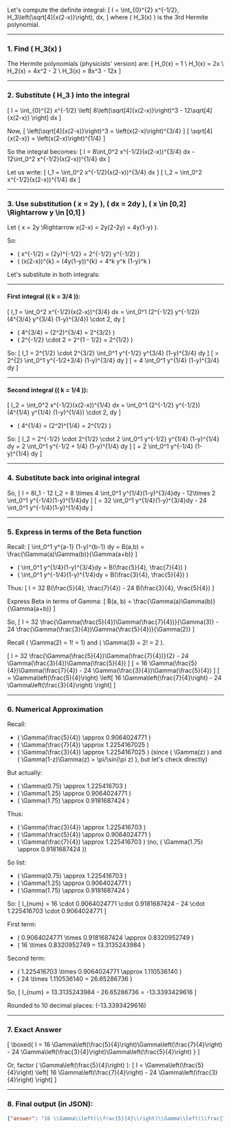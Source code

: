 Let's compute the definite integral:
\[
I = \int_{0}^{2} x^{-1/2}\, H_3\left(\sqrt[4]{x(2-x)}\right)\, dx,
\]
where \( H_3(x) \) is the 3rd Hermite polynomial.

---

### 1. Find \( H_3(x) \)

The Hermite polynomials (physicists' version) are:
\[
H_0(x) = 1 \\
H_1(x) = 2x \\
H_2(x) = 4x^2 - 2 \\
H_3(x) = 8x^3 - 12x
\]

---

### 2. Substitute \( H_3 \) into the integral

\[
I = \int_{0}^{2} x^{-1/2} \left[ 8\left(\sqrt[4]{x(2-x)}\right)^3 - 12\sqrt[4]{x(2-x)} \right] dx
\]

Now,
\[
\left(\sqrt[4]{x(2-x)}\right)^3 = \left(x(2-x)\right)^{3/4}
\]
\[
\sqrt[4]{x(2-x)} = \left(x(2-x)\right)^{1/4}
\]

So the integral becomes:
\[
I = 8\int_0^2 x^{-1/2}(x(2-x))^{3/4} dx - 12\int_0^2 x^{-1/2}(x(2-x))^{1/4} dx
\]

Let us write:
\[
I_1 = \int_0^2 x^{-1/2}(x(2-x))^{3/4} dx
\]
\[
I_2 = \int_0^2 x^{-1/2}(x(2-x))^{1/4} dx
\]

---

### 3. Use substitution \( x = 2y \), \( dx = 2dy \), \( x \in [0,2] \Rightarrow y \in [0,1] \)

Let \( x = 2y \Rightarrow x(2-x) = 2y(2-2y) = 4y(1-y) \).

So:
- \( x^{-1/2} = (2y)^{-1/2} = 2^{-1/2} y^{-1/2} \)
- \( (x(2-x))^{k} = (4y(1-y))^{k} = 4^k y^k (1-y)^k \)

Let's substitute in both integrals:

---

#### First integral (\( k = 3/4 \)):

\[
I_1 = \int_0^2 x^{-1/2}(x(2-x))^{3/4} dx = \int_0^1 (2^{-1/2} y^{-1/2}) (4^{3/4} y^{3/4} (1-y)^{3/4}) \cdot 2\, dy
\]

- \( 4^{3/4} = (2^2)^{3/4} = 2^{3/2} \)
- \( 2^{-1/2} \cdot 2 = 2^{1 - 1/2} = 2^{1/2} \)

So:
\[
I_1 = 2^{1/2} \cdot 2^{3/2} \int_0^1 y^{-1/2} y^{3/4} (1-y)^{3/4} dy
\]
\[
= 2^{2} \int_0^1 y^{-1/2+3/4} (1-y)^{3/4} dy
\]
\[
= 4 \int_0^1 y^{1/4} (1-y)^{3/4} dy
\]

---

#### Second integral (\( k = 1/4 \)):

\[
I_2 = \int_0^2 x^{-1/2}(x(2-x))^{1/4} dx = \int_0^1 (2^{-1/2} y^{-1/2}) (4^{1/4} y^{1/4} (1-y)^{1/4}) \cdot 2\, dy
\]

- \( 4^{1/4} = (2^2)^{1/4} = 2^{1/2} \)

So:
\[
I_2 = 2^{-1/2} \cdot 2^{1/2} \cdot 2 \int_0^1 y^{-1/2} y^{1/4} (1-y)^{1/4} dy = 2 \int_0^1 y^{-1/2 + 1/4} (1-y)^{1/4} dy
\]
\[
= 2 \int_0^1 y^{-1/4} (1-y)^{1/4} dy
\]

---

### 4. Substitute back into original integral

So,
\[
I = 8I_1 - 12 I_2 = 8 \times 4 \int_0^1 y^{1/4}(1-y)^{3/4}dy - 12\times 2 \int_0^1 y^{-1/4}(1-y)^{1/4}dy
\]
\[
= 32 \int_0^1 y^{1/4}(1-y)^{3/4}dy - 24 \int_0^1 y^{-1/4}(1-y)^{1/4}dy
\]

---

### 5. Express in terms of the Beta function

Recall:
\[
\int_0^1 y^{a-1} (1-y)^{b-1} dy = B(a,b) = \frac{\Gamma(a)\Gamma(b)}{\Gamma(a+b)}
\]
- \( \int_0^1 y^{1/4}(1-y)^{3/4}dy = B(\frac{5}{4}, \frac{7}{4}) \)
- \( \int_0^1 y^{-1/4}(1-y)^{1/4}dy = B(\frac{3}{4}, \frac{5}{4}) \)

Thus:
\[
I = 32 B(\frac{5}{4}, \frac{7}{4}) - 24 B(\frac{3}{4}, \frac{5}{4})
\]

Express Beta in terms of Gamma:
\[
B(a, b) = \frac{\Gamma(a)\Gamma(b)}{\Gamma(a+b)}
\]

So,
\[
I = 32 \frac{\Gamma(\frac{5}{4})\Gamma(\frac{7}{4})}{\Gamma(3)} - 24 \frac{\Gamma(\frac{3}{4})\Gamma(\frac{5}{4})}{\Gamma(2)}
\]

Recall \( \Gamma(2) = 1! = 1\) and \( \Gamma(3) = 2! = 2 \).

\[
I = 32 \frac{\Gamma(\frac{5}{4})\Gamma(\frac{7}{4})}{2} - 24 \Gamma(\frac{3}{4})\Gamma(\frac{5}{4})
\]
\[
= 16 \Gamma(\frac{5}{4})\Gamma(\frac{7}{4}) - 24 \Gamma(\frac{3}{4})\Gamma(\frac{5}{4})
\]
\[
= \Gamma\left(\frac{5}{4}\right) \left[ 16 \Gamma\left(\frac{7}{4}\right) - 24 \Gamma\left(\frac{3}{4}\right) \right]
\]

---

### 6. Numerical Approximation

Recall:
- \( \Gamma(\frac{5}{4}) \approx 0.9064024771 \)
- \( \Gamma(\frac{7}{4}) \approx 1.2254167025 \)
- \( \Gamma(\frac{3}{4}) \approx 1.2254167025 \) (since \( \Gamma(z) \) and \( \Gamma(1-z)\Gamma(z) = \pi/\sin(\pi z) \), but let's check directly)

But actually:
- \( \Gamma(0.75) \approx 1.225416703 \)
- \( \Gamma(1.25) \approx 0.9064024771 \)
- \( \Gamma(1.75) \approx 0.9181687424 \)

Thus:
- \( \Gamma(\frac{3}{4}) \approx 1.225416703 \)
- \( \Gamma(\frac{5}{4}) \approx 0.9064024771 \)
- \( \Gamma(\frac{7}{4}) \approx 1.225416703 \) (no, \( \Gamma(1.75) \approx 0.9181687424 \))

So list:
- \( \Gamma(0.75) \approx 1.225416703 \)
- \( \Gamma(1.25) \approx 0.9064024771 \)
- \( \Gamma(1.75) \approx 0.9181687424 \)

So:
\[
I_{num} = 16 \cdot 0.9064024771 \cdot 0.9181687424 - 24 \cdot 1.225416703 \cdot 0.9064024771
\]

First term:
- \( 0.9064024771 \times 0.9181687424 \approx 0.8320952749 \)
- \( 16 \times 0.8320952749 = 13.3135243984 \)

Second term:
- \( 1.225416703 \times 0.9064024771 \approx 1.110536140 \)
- \( 24 \times 1.110536140 = 26.65286736 \)

So,
\[
I_{num} = 13.3135243984 - 26.65286736 = -13.3393429616
\]

Rounded to 10 decimal places: \(-13.3393429616\)

---

### 7. Exact Answer

\[
\boxed{
I = 16 \Gamma\left(\frac{5}{4}\right)\Gamma\left(\frac{7}{4}\right) - 24 \Gamma\left(\frac{3}{4}\right)\Gamma\left(\frac{5}{4}\right)
}
\]

Or, factor \( \Gamma\left(\frac{5}{4}\right) \):
\[
I = \Gamma\left(\frac{5}{4}\right) \left[ 16 \Gamma\left(\frac{7}{4}\right) - 24 \Gamma\left(\frac{3}{4}\right) \right]
\]

---

### 8. Final output (in JSON):

```json
{"answer": "16 \\Gamma\\left(\\frac{5}{4}\\right)\\Gamma\\left(\\frac{7}{4}\\right) - 24 \\Gamma\\left(\\frac{3}{4}\\right)\\Gamma\\left(\\frac{5}{4}\\right)", "numerical_answer": "-13.3393429616"}
```